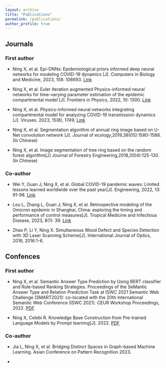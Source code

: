 ```yaml
---
layout: archive
title: "Publications"
permalink: /publications/
author_profile: true
---
```


## Journals
### First author
* Ning X, et al. Epi-DNNs: Epidemiological priors informed deep neural networks for modeling COVID-19 dynamics [J]. Computers in Biology and Medicine, 2023, 158: 106693. [Link](https://www.sciencedirect.com/science/article/pii/S0010482523001580)

* Ning X, et al. Euler iteration augmented Physics-informed neural networks for time-varying parameter estimation of the epidemic compartmental model [J]. Frontiers in Physics, 2022, 10: 1300. [Link](https://www.frontiersin.org/articles/10.3389/fphy.2022.1062554/full)

* Ning X, et al. Physics-informed neural networks integrating compartmental model for analyzing COVID-19 transmission dynamics [J]. Viruses. 2023, 15(8), 1749; [Link](https://www.mdpi.com/1999-4915/15/8/1749)

* Ning X, et al. Segmentation algorithm of annual ring image based on U-Net convolution network [J]. Journal of ecology,2019,38(05):1580-1588. (In Chinese)
* Ning X, et al. Image segmentation of tree ring based on the random forest algorithm[J] Journal of Forestry Engineering,2018,3(04):125-130. (In Chinese)

### Co-author
* Wei Y, Guan J, Ning X, et al. Global COVID-19 pandemic waves: Limited lessons learned worldwide over the past year[J]. Engineering, 2022, 13: 91-98. [Link](https://www.sciencedirect.com/science/article/pii/S2095809921003532)

* Lou L, Zhang L, Guan J, Ning X, et al. Retrospective modeling of the Omicron epidemic in Shanghai, China: exploring the timing and performance of control measures[J]. Tropical Medicine and Infectious Disease, 2023, 8(1): 39. [Link](https://www.mdpi.com/2414-6366/8/1/39)

* Zhao P, Li Y, Ning X. Simultaneous Wood Defect and Species Detection with 3D Laser Scanning Scheme[J]. International Journal of Optics, 2016, 2016:1-6.


## Confences
### First author
* Ning X, et al. Semantic Answer Type Prediction by Using BERT classifier and Rule-based Ranking Strategies. Proceedings of the SeMantic Answer Type and Relation Prediction Task at ISWC 2021 Semantic Web Challenge (SMART2021): co-located with the 20th International Semantic Web Conference (ISWC 2021). CEUR Workshop Proceedings, 2022. [PDF](chrome-extension://efaidnbmnnnibpcajpcglclefindmkaj/https://ceur-ws.org/Vol-3119/paper7.pdf)

* Ning X, Celebi R. Knowledge Base Construction from Pre-trained Language Models by Prompt learning[J]. 2022. [PDF](https://ceur-ws.org/Vol-3274/paper4.pdf)

### Co-author
* Jia L, Ning X, et al. Bridging Distinct Spaces in Graph-based Machine Learning. Asian Conference on Pattern Recognition 2023.

- 



<!-- {% if author.googlescholar %}
  You can also find my articles on <u><a href="{{author.googlescholar}}">my Google Scholar profile</a>.</u>
{% endif %}

{% include base_path %}

{% for post in site.publications reversed %}
  {% include archive-single.html %}
{% endfor %} -->
